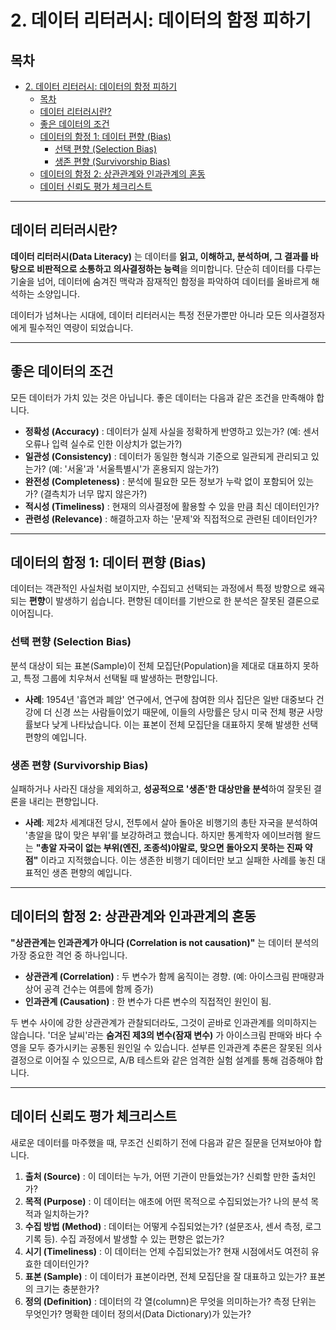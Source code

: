 # 2. 데이터 리터러시: 데이터의 함정 피하기

## 목차
- [2. 데이터 리터러시: 데이터의 함정 피하기](#2-데이터-리터러시-데이터의-함정-피하기)
  - [목차](#목차)
  - [데이터 리터러시란?](#데이터-리터러시란)
  - [좋은 데이터의 조건](#좋은-데이터의-조건)
  - [데이터의 함정 1: 데이터 편향 (Bias)](#데이터의-함정-1-데이터-편향-bias)
    - [선택 편향 (Selection Bias)](#선택-편향-selection-bias)
    - [생존 편향 (Survivorship Bias)](#생존-편향-survivorship-bias)
  - [데이터의 함정 2: 상관관계와 인과관계의 혼동](#데이터의-함정-2-상관관계와-인과관계의-혼동)
  - [데이터 신뢰도 평가 체크리스트](#데이터-신뢰도-평가-체크리스트)

---

## 데이터 리터러시란?

**데이터 리터러시(Data Literacy)** 는 데이터를 **읽고, 이해하고, 분석하며, 그 결과를 바탕으로 비판적으로 소통하고 의사결정하는 능력**을 의미합니다. 단순히 데이터를 다루는 기술을 넘어, 데이터에 숨겨진 맥락과 잠재적인 함정을 파악하여 데이터를 올바르게 해석하는 소양입니다.

데이터가 넘쳐나는 시대에, 데이터 리터러시는 특정 전문가뿐만 아니라 모든 의사결정자에게 필수적인 역량이 되었습니다.

---

## 좋은 데이터의 조건

모든 데이터가 가치 있는 것은 아닙니다. 좋은 데이터는 다음과 같은 조건을 만족해야 합니다.

- **정확성 (Accuracy)** : 데이터가 실제 사실을 정확하게 반영하고 있는가? (예: 센서 오류나 입력 실수로 인한 이상치가 없는가?)
- **일관성 (Consistency)** : 데이터가 동일한 형식과 기준으로 일관되게 관리되고 있는가? (예: '서울'과 '서울특별시'가 혼용되지 않는가?)
- **완전성 (Completeness)** : 분석에 필요한 모든 정보가 누락 없이 포함되어 있는가? (결측치가 너무 많지 않은가?)
- **적시성 (Timeliness)** : 현재의 의사결정에 활용할 수 있을 만큼 최신 데이터인가?
- **관련성 (Relevance)** : 해결하고자 하는 '문제'와 직접적으로 관련된 데이터인가?

---

## 데이터의 함정 1: 데이터 편향 (Bias)

데이터는 객관적인 사실처럼 보이지만, 수집되고 선택되는 과정에서 특정 방향으로 왜곡되는 **편향**이 발생하기 쉽습니다. 편향된 데이터를 기반으로 한 분석은 잘못된 결론으로 이어집니다.

### 선택 편향 (Selection Bias)

분석 대상이 되는 표본(Sample)이 전체 모집단(Population)을 제대로 대표하지 못하고, 특정 그룹에 치우쳐서 선택될 때 발생하는 편향입니다.

- **사례**: 1954년 '흡연과 폐암' 연구에서, 연구에 참여한 의사 집단은 일반 대중보다 건강에 더 신경 쓰는 사람들이었기 때문에, 이들의 사망률은 당시 미국 전체 평균 사망률보다 낮게 나타났습니다. 이는 표본이 전체 모집단을 대표하지 못해 발생한 선택 편향의 예입니다.

### 생존 편향 (Survivorship Bias)

실패하거나 사라진 대상을 제외하고, **성공적으로 '생존'한 대상만을 분석**하여 잘못된 결론을 내리는 편향입니다.

- **사례**: 제2차 세계대전 당시, 전투에서 살아 돌아온 비행기의 총탄 자국을 분석하여 '총알을 많이 맞은 부위'를 보강하려고 했습니다. 하지만 통계학자 에이브러햄 왈드는 **"총알 자국이 없는 부위(엔진, 조종석)야말로, 맞으면 돌아오지 못하는 진짜 약점"** 이라고 지적했습니다. 이는 생존한 비행기 데이터만 보고 실패한 사례를 놓친 대표적인 생존 편향의 예입니다.

---

## 데이터의 함정 2: 상관관계와 인과관계의 혼동

**"상관관계는 인과관계가 아니다 (Correlation is not causation)"** 는 데이터 분석의 가장 중요한 격언 중 하나입니다.

- **상관관계 (Correlation)** : 두 변수가 함께 움직이는 경향. (예: 아이스크림 판매량과 상어 공격 건수는 여름에 함께 증가)
- **인과관계 (Causation)** : 한 변수가 다른 변수의 직접적인 원인이 됨.

두 변수 사이에 강한 상관관계가 관찰되더라도, 그것이 곧바로 인과관계를 의미하지는 않습니다. '더운 날씨'라는 **숨겨진 제3의 변수(잠재 변수)** 가 아이스크림 판매와 바다 수영을 모두 증가시키는 공통된 원인일 수 있습니다. 섣부른 인과관계 추론은 잘못된 의사결정으로 이어질 수 있으므로, A/B 테스트와 같은 엄격한 실험 설계를 통해 검증해야 합니다.

---

## 데이터 신뢰도 평가 체크리스트

새로운 데이터를 마주했을 때, 무조건 신뢰하기 전에 다음과 같은 질문을 던져보아야 합니다.

1.  **출처 (Source)** : 이 데이터는 누가, 어떤 기관이 만들었는가? 신뢰할 만한 출처인가?
2.  **목적 (Purpose)** : 이 데이터는 애초에 어떤 목적으로 수집되었는가? 나의 분석 목적과 일치하는가?
3.  **수집 방법 (Method)** : 데이터는 어떻게 수집되었는가? (설문조사, 센서 측정, 로그 기록 등). 수집 과정에서 발생할 수 있는 편향은 없는가?
4.  **시기 (Timeliness)** : 이 데이터는 언제 수집되었는가? 현재 시점에서도 여전히 유효한 데이터인가?
5.  **표본 (Sample)** : 이 데이터가 표본이라면, 전체 모집단을 잘 대표하고 있는가? 표본의 크기는 충분한가?
6.  **정의 (Definition)** : 데이터의 각 열(column)은 무엇을 의미하는가? 측정 단위는 무엇인가? 명확한 데이터 정의서(Data Dictionary)가 있는가?